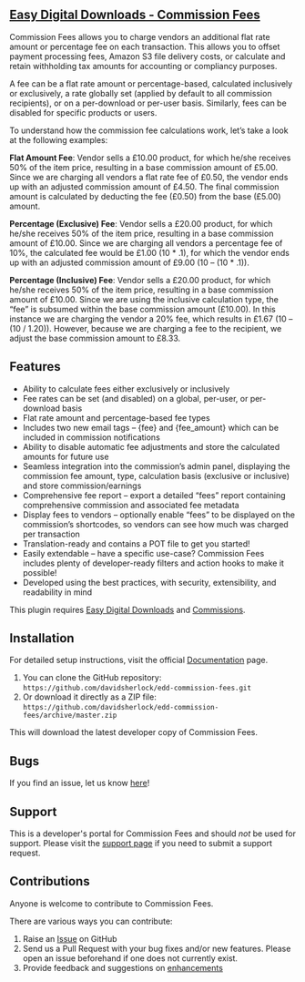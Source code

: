 ## [Easy Digital Downloads - Commission Fees](https://sellcomet.com/downloads/commission-fees/)

Commission Fees allows you to charge vendors an additional flat rate amount or percentage fee on each transaction. This allows you to offset payment processing fees, Amazon S3 file delivery costs, or calculate and retain withholding tax amounts for accounting or compliancy purposes.

A fee can be a flat rate amount or percentage-based, calculated inclusively or exclusively, a rate globally set (applied by default to all commission recipients), or on a per-download or per-user basis. Similarly, fees can be disabled for specific products or users.

To understand how the commission fee calculations work, let’s take a look at the following examples:

**Flat Amount Fee**: Vendor sells a £10.00 product, for which he/she receives 50% of the item price, resulting in a base commission amount of £5.00. Since we are charging all vendors a flat rate fee of £0.50, the vendor ends up with an adjusted commission amount of £4.50. The final commission amount is calculated by deducting the fee (£0.50) from the base (£5.00) amount.

**Percentage (Exclusive) Fee**: Vendor sells a £20.00 product, for which he/she receives 50% of the item price, resulting in a base commission amount of £10.00. Since we are charging all vendors a percentage fee of 10%, the calculated fee would be £1.00 (10 * .1), for which the vendor ends up with an adjusted commission amount of £9.00 (10 – (10 * .1)).

**Percentage (Inclusive) Fee**: Vendor sells a £20.00 product, for which he/she receives 50% of the item price, resulting in a base commission amount of £10.00. Since we are using the inclusive calculation type, the “fee” is subsumed within the base commission amount (£10.00). In this instance we are charging the vendor a 20% fee, which results in £1.67 (10 – (10 / 1.20)). However, because we are charging a fee to the recipient, we adjust the base commission amount to £8.33.

## Features

* Ability to calculate fees either exclusively or inclusively
* Fee rates can be set (and disabled) on a global, per-user, or per-download basis
* Flat rate amount and percentage-based fee types
* Includes two new email tags – {fee} and {fee_amount} which can be included in commission notifications
* Ability to disable automatic fee adjustments and store the calculated amounts for future use
* Seamless integration into the commission’s admin panel, displaying the commission fee amount, type, calculation basis (exclusive or inclusive) and store commission/earnings
* Comprehensive fee report – export a detailed “fees” report containing comprehensive commission and associated fee metadata
* Display fees to vendors – optionally enable “fees” to be displayed on the commission’s shortcodes, so vendors can see how much was charged per transaction
* Translation-ready and contains a POT file to get you started!
* Easily extendable – have a specific use-case? Commission Fees includes plenty of developer-ready filters and action hooks to make it possible!
* Developed using the best practices, with security, extensibility, and readability in mind

This plugin requires [Easy Digital Downloads](http://wordpress.org/extend/plugins/easy-digital-downloads/) and [Commissions](https://easydigitaldownloads.com/downloads/commissions/).

## Installation

For detailed setup instructions, visit the official [Documentation](https://sellcomet.com) page.

1. You can clone the GitHub repository: `https://github.com/davidsherlock/edd-commission-fees.git`
2. Or download it directly as a ZIP file: `https://github.com/davidsherlock/edd-commission-fees/archive/master.zip`

This will download the latest developer copy of Commission Fees.

## Bugs
If you find an issue, let us know [here](https://github.com/davidsherlock/edd-commission-fees/issues?state=open)!

## Support
This is a developer's portal for Commission Fees and should _not_ be used for support. Please visit the [support page](https://sellcomet.com/contact/) if you need to submit a support request.

## Contributions
Anyone is welcome to contribute to Commission Fees.

There are various ways you can contribute:

1. Raise an [Issue](https://github.com/davidsherlock/edd-commission-fees/issues) on GitHub
2. Send us a Pull Request with your bug fixes and/or new features. Please open an issue beforehand if one does not currently exist.
3. Provide feedback and suggestions on [enhancements](https://github.com/davidsherlock/edd-commission-fees/issues?direction=desc&labels=Enhancement&page=1&sort=created&state=open)

